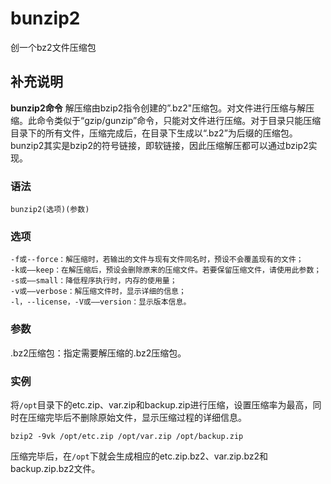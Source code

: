 bunzip2
===

创一个bz2文件压缩包

## 补充说明

**bunzip2命令** 解压缩由bzip2指令创建的”.bz2"压缩包。对文件进行压缩与解压缩。此命令类似于“gzip/gunzip”命令，只能对文件进行压缩。对于目录只能压缩目录下的所有文件，压缩完成后，在目录下生成以“.bz2”为后缀的压缩包。bunzip2其实是bzip2的符号链接，即软链接，因此压缩解压都可以通过bzip2实现。

###  语法

```
bunzip2(选项)(参数)
```

###  选项

```
-f或--force：解压缩时，若输出的文件与现有文件同名时，预设不会覆盖现有的文件；
-k或——keep：在解压缩后，预设会删除原来的压缩文件。若要保留压缩文件，请使用此参数；
-s或——small：降低程序执行时，内存的使用量；
-v或——verbose：解压缩文件时，显示详细的信息；
-l，--license，-V或——version：显示版本信息。
```

###  参数

.bz2压缩包：指定需要解压缩的.bz2压缩包。

###  实例

将`/opt`目录下的etc.zip、var.zip和backup.zip进行压缩，设置压缩率为最高，同时在压缩完毕后不删除原始文件，显示压缩过程的详细信息。

```
bzip2 -9vk /opt/etc.zip /opt/var.zip /opt/backup.zip
```

压缩完毕后，在`/opt`下就会生成相应的etc.zip.bz2、var.zip.bz2和backup.zip.bz2文件。


<!-- Linux命令行搜索引擎：https://jaywcjlove.github.io/linux-command/ -->